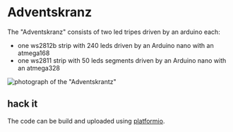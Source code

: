 # Adventskranz
The "Adventskranz" consists of two led tripes driven by an arduino each:

* one ws2812b strip with 240 leds driven by an Arduino nano with an atmega168
* one ws2811 strip with 50 leds segments driven by an Arduino nano with an atmega328

![photograph of the "Adventskrantz"](TODO://take/picture/and/insert/it/here)

## hack it
The code can be build and uploaded using [platformio](http://platformio.org/).
